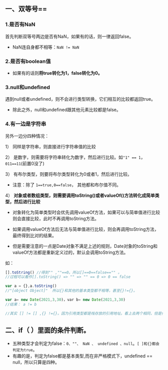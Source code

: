 ## 一、双等号==

### 1.是否有NaN

首先判断双等号两边是否有NaN，如果有的话，则一律返回false。

- NaN连自身都不相等：`NaN != NaN`

### 2.是否有boolean值

- 如果有的话则**将true转化为1，false转化为0。**

### 3.null和undefined

遇到null或者undefined，则不会进行类型转换，它们相互的比较都返回true。

- 除此之外，null和undefined跟其他元素比较都是false。

### 4.有一边是字符串

另外一边分四种情况：

1） 同样是字符串，则直接进行字符串值的比较

2） 是数字，则需要将字符串转化为数字，然后进行比较。如`"1" == 1`，`011==11`(前置0没了)

3） 有布尔类型，则要将布尔类型转化为0或者1，然后进行比较。

- 注意：除了 `1==true,0==false`， 其他都和布尔值不同。

4） **对象或者数组类型，则需要调用toString()或者valueOf()方法转化成简单类型，然后进行比较**

- 对象转化为简单类型时会优先调用valueOf方法，如果可以与简单值进行比较则会直接比较，此时不再调用toString方法。

- 如果调用valueOf方法后无法与简单值进行比较，则会再调用toString方法，最终得到比对的结果。

- 但是需要注意的一点是Date对象不满足上述的规则，Date对象的toString和valueOf方法都是重新定义过的，默认会调用toString方法。

如：

```js
[].toString() //得到"" ,""==0。所以[]==0==false=="" 。
//过程可以看作[].toString() => "" => "" == 0 => 0 == false

var a = {},a.toString() 
//"[object Object]"  所以{}和其他的基本类型都不相等，甚至{}!={}。

var a= new Date(2021,3,30)，var b= new Date(2021,3,30)
//结果： a != b

//其实 [] != [] ,{} !={}。因为引用类型都是栈存放的引用地址。看上去两个相同，但是他们的引用地址不同。
```

## 二、if（ ）里面的条件判断。

- 五种类型才会判定为false：`0、""、 NaN 、 undefined 、null`。`[ ]和{}都会判定为true`。
- 有趣的是，判定为false都是基本类型,而在非严格模式下，undefined == null，所以只算是四种。
